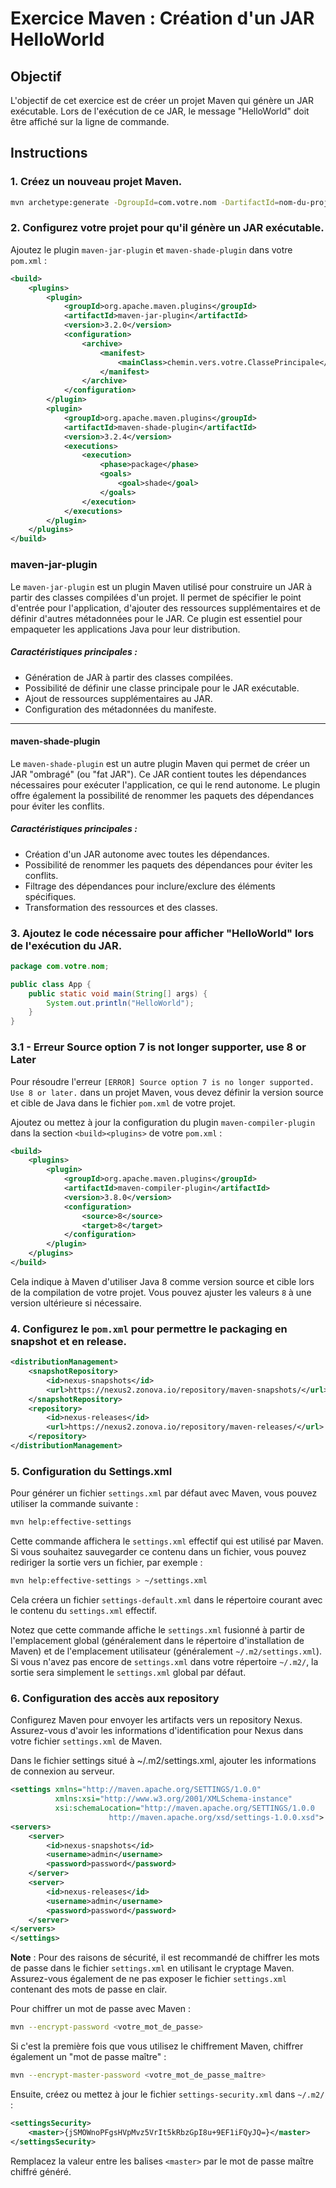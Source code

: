 # Exercice Maven : Création d'un JAR HelloWorld

## Objectif
L'objectif de cet exercice est de créer un projet Maven qui génère un JAR exécutable. Lors de l'exécution de ce JAR, le message "HelloWorld" doit être affiché sur la ligne de commande.

## Instructions

### 1. Créez un nouveau projet Maven.
```bash
mvn archetype:generate -DgroupId=com.votre.nom -DartifactId=nom-du-projet -DarchetypeArtifactId=maven-archetype-quickstart -DinteractiveMode=false
```

### 2. Configurez votre projet pour qu'il génère un JAR exécutable.
Ajoutez le plugin `maven-jar-plugin` et `maven-shade-plugin` dans votre `pom.xml` :
```xml
<build>
    <plugins>
        <plugin>
            <groupId>org.apache.maven.plugins</groupId>
            <artifactId>maven-jar-plugin</artifactId>
            <version>3.2.0</version>
            <configuration>
                <archive>
                    <manifest>
                        <mainClass>chemin.vers.votre.ClassePrincipale</mainClass>
                    </manifest>
                </archive>
            </configuration>
        </plugin>
        <plugin>
            <groupId>org.apache.maven.plugins</groupId>
            <artifactId>maven-shade-plugin</artifactId>
            <version>3.2.4</version>
            <executions>
                <execution>
                    <phase>package</phase>
                    <goals>
                        <goal>shade</goal>
                    </goals>
                </execution>
            </executions>
        </plugin>
    </plugins>
</build>
```
### maven-jar-plugin

Le `maven-jar-plugin` est un plugin Maven utilisé pour construire un JAR à partir des classes compilées d'un projet. Il permet de spécifier le point d'entrée pour l'application, d'ajouter des ressources supplémentaires et de définir d'autres métadonnées pour le JAR. Ce plugin est essentiel pour empaqueter les applications Java pour leur distribution.

##### Caractéristiques principales :

- Génération de JAR à partir des classes compilées.
- Possibilité de définir une classe principale pour le JAR exécutable.
- Ajout de ressources supplémentaires au JAR.
- Configuration des métadonnées du manifeste.

---

#### maven-shade-plugin

Le `maven-shade-plugin` est un autre plugin Maven qui permet de créer un JAR "ombragé" (ou "fat JAR"). Ce JAR contient toutes les dépendances nécessaires pour exécuter l'application, ce qui le rend autonome. Le plugin offre également la possibilité de renommer les paquets des dépendances pour éviter les conflits.

##### Caractéristiques principales :

- Création d'un JAR autonome avec toutes les dépendances.
- Possibilité de renommer les paquets des dépendances pour éviter les conflits.
- Filtrage des dépendances pour inclure/exclure des éléments spécifiques.
- Transformation des ressources et des classes.

### 3. Ajoutez le code nécessaire pour afficher "HelloWorld" lors de l'exécution du JAR.
```java
package com.votre.nom;

public class App {
    public static void main(String[] args) {
        System.out.println("HelloWorld");
    }
}
```

### 3.1 - Erreur Source option 7 is not longer supporter, use 8 or Later
Pour résoudre l'erreur `[ERROR] Source option 7 is no longer supported. Use 8 or later.` dans un projet Maven, vous devez définir la version source et cible de Java dans le fichier `pom.xml` de votre projet.

Ajoutez ou mettez à jour la configuration du plugin `maven-compiler-plugin` dans la section `<build><plugins>` de votre `pom.xml` :

```xml
<build>
    <plugins>
        <plugin>
            <groupId>org.apache.maven.plugins</groupId>
            <artifactId>maven-compiler-plugin</artifactId>
            <version>3.8.0</version>
            <configuration>
                <source>8</source>
                <target>8</target>
            </configuration>
        </plugin>
    </plugins>
</build>
```

Cela indique à Maven d'utiliser Java 8 comme version source et cible lors de la compilation de votre projet. Vous pouvez ajuster les valeurs `8` à une version ultérieure si nécessaire.


### 4. Configurez le `pom.xml` pour permettre le packaging en snapshot et en release.
```xml
<distributionManagement>
    <snapshotRepository>
        <id>nexus-snapshots</id>
        <url>https://nexus2.zonova.io/repository/maven-snapshots/</url>
    </snapshotRepository>
    <repository>
        <id>nexus-releases</id>
        <url>https://nexus2.zonova.io/repository/maven-releases/</url>
    </repository>
</distributionManagement>
```

### 5. Configuration du Settings.xml

Pour générer un fichier `settings.xml` par défaut avec Maven, vous pouvez utiliser la commande suivante :

```bash
mvn help:effective-settings
```

Cette commande affichera le `settings.xml` effectif qui est utilisé par Maven. Si vous souhaitez sauvegarder ce contenu dans un fichier, vous pouvez rediriger la sortie vers un fichier, par exemple :

```bash
mvn help:effective-settings > ~/settings.xml
```

Cela créera un fichier `settings-default.xml` dans le répertoire courant avec le contenu du `settings.xml` effectif.

Notez que cette commande affiche le `settings.xml` fusionné à partir de l'emplacement global (généralement dans le répertoire d'installation de Maven) et de l'emplacement utilisateur (généralement `~/.m2/settings.xml`). Si vous n'avez pas encore de `settings.xml` dans votre répertoire `~/.m2/`, la sortie sera simplement le `settings.xml` global par défaut.

### 6. Configuration des accès aux repository
Configurez Maven pour envoyer les artifacts vers un repository Nexus.
Assurez-vous d'avoir les informations d'identification pour Nexus dans votre fichier `settings.xml` de Maven.

Dans le fichier settings situé à ~/.m2/settings.xml,
ajouter les informations de connexion au serveur.
```xml
<settings xmlns="http://maven.apache.org/SETTINGS/1.0.0"
          xmlns:xsi="http://www.w3.org/2001/XMLSchema-instance"
          xsi:schemaLocation="http://maven.apache.org/SETTINGS/1.0.0
                      http://maven.apache.org/xsd/settings-1.0.0.xsd">
<servers>
    <server>
        <id>nexus-snapshots</id>
        <username>admin</username>
        <password>password</password>
    </server>
    <server>
        <id>nexus-releases</id>
        <username>admin</username>
        <password>password</password>
    </server>
</servers>
</settings>
```
**Note** : Pour des raisons de sécurité, il est recommandé de chiffrer les mots de passe dans le fichier `settings.xml` en utilisant le cryptage Maven. Assurez-vous également de ne pas exposer le fichier `settings.xml` contenant des mots de passe en clair.

Pour chiffrer un mot de passe avec Maven :
```bash
mvn --encrypt-password <votre_mot_de_passe>
```

Si c'est la première fois que vous utilisez le chiffrement Maven, chiffrer également un "mot de passe maître" :
```bash
mvn --encrypt-master-password <votre_mot_de_passe_maître>
```

Ensuite, créez ou mettez à jour le fichier `settings-security.xml` dans `~/.m2/` :
```xml
<settingsSecurity>
    <master>{jSMOWnoPFgsHVpMvz5VrIt5kRbzGpI8u+9EF1iFQyJQ=}</master>
</settingsSecurity>
```

Remplacez la valeur entre les balises `<master>` par le mot de passe maître chiffré généré.

